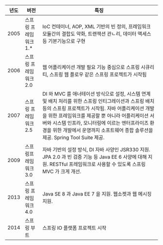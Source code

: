 |        년도        |버전                          |특징                         |
|----------------|-------------------------------|-----------------------------|
|2005| 스프링 프레임워크 1.*| IoC 컨테이너, AOP, XML 기반의 빈 정의, 프레임워크 모듈간의 결합도 약화, 트랜잭션 관ㄴ리, 데이터 액세스 등 기본기능으로 구현          
|2006| 스프링 프레임워크 2.0 | 웹 어플리케이션 개발 필요 기능 중심으로 스프링 시큐리티, 스프링 웹 플로우 같은 스프링 프로젝트가 시작됨
|2007| 스프링 프레임워크 2.5| DI 와 MVC 를 애너테이션 방식으로 설정, 시스템 연계 및 배치 처리를 위한 스프링 인티그레이션과 스프링 배치 등의 스프링 프로젝트가 시작됨. 자바 어플리케이션 개발을 위한 프레임워크를 제공할 뿐 아니라 어플리케이션 서버와 시스템 인프라, 모니터링에 이르는 엔터프라이즈 환경을 위한 개발에서 운영까지 소프트웨어 종합 솔루션을 제공. Spring Tool Suite 제공.
|2009| 스프링프레임워크 3.0| 자바 기반의 설정 방식, DI 자바 사양인 JSR330 지원. JPA 2.0 과 빈 검증 기능 등 Java EE 6 사양에 대해 지원. RESTful 프레임워크로 사용할 수 있도록 스프링 MVC 가 크게 개선.
|2013| 스프링 프레임워크 4.0 | Java SE 8 과 Java EE 7 을 지원. 웹소켓과 웹 메시징 지원. 
|2014| 스프링 부트 | 스프링 IO 플랫폼 프로젝트 시작


<!--stackedit_data:
eyJoaXN0b3J5IjpbLTU2MjMwMjE1OCwtMjAwMDQ2NDM4MF19
-->